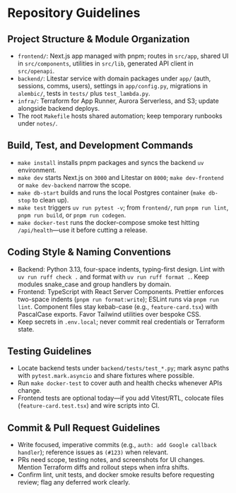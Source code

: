 # Repository Guidelines

## Project Structure & Module Organization
- `frontend/`: Next.js app managed with pnpm; routes in `src/app`, shared UI in `src/components`, utilities in `src/lib`, generated API client in `src/openapi`.
- `backend/`: Litestar service with domain packages under `app/` (auth, sessions, comms, users), settings in `app/config.py`, migrations in `alembic/`, tests in `tests/` plus `test_lambda.py`.
- `infra/`: Terraform for App Runner, Aurora Serverless, and S3; update alongside backend deploys.
- The root `Makefile` hosts shared automation; keep temporary runbooks under `notes/`.

## Build, Test, and Development Commands
- `make install` installs pnpm packages and syncs the backend `uv` environment.
- `make dev` starts Next.js on `3000` and Litestar on `8000`; `make dev-frontend` or `make dev-backend` narrow the scope.
- `make db-start` builds and runs the local Postgres container (`make db-stop` to clean up).
- `make test` triggers `uv run pytest -v`; from `frontend/`, run `pnpm run lint`, `pnpm run build`, or `pnpm run codegen`.
- `make docker-test` runs the docker-compose smoke test hitting `/api/health`—use it before cutting a release.

## Coding Style & Naming Conventions
- Backend: Python 3.13, four-space indents, typing-first design. Lint with `uv run ruff check .` and format with `uv run ruff format .`. Keep modules snake_case and group handlers by domain.
- Frontend: TypeScript with React Server Components. Prettier enforces two-space indents (`pnpm run format:write`); ESLint runs via `pnpm run lint`. Component files stay kebab-case (e.g., `feature-card.tsx`) with PascalCase exports. Favor Tailwind utilities over bespoke CSS.
- Keep secrets in `.env.local`; never commit real credentials or Terraform state.

## Testing Guidelines
- Locate backend tests under `backend/tests/test_*.py`; mark async paths with `pytest.mark.asyncio` and share fixtures where possible.
- Run `make docker-test` to cover auth and health checks whenever APIs change.
- Frontend tests are optional today—if you add Vitest/RTL, colocate files (`feature-card.test.tsx`) and wire scripts into CI.

## Commit & Pull Request Guidelines
- Write focused, imperative commits (e.g., `auth: add Google callback handler`); reference issues as `(#123)` when relevant.
- PRs need scope, testing notes, and screenshots for UI changes. Mention Terraform diffs and rollout steps when infra shifts.
- Confirm lint, unit tests, and docker smoke results before requesting review; flag any deferred work clearly.

